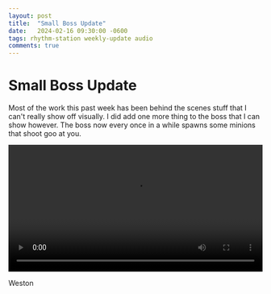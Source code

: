 ```yaml
---
layout: post
title:  "Small Boss Update"
date:   2024-02-16 09:30:00 -0600
tags: rhythm-station weekly-update audio
comments: true
---
```


# Small Boss Update

Most of the work this past week has been behind the scenes stuff that I can't really show off visually. I did add one more thing to the boss that I can show however. The boss now every once in a while spawns some minions that shoot goo at you.

<div align="center">
  <video style="max-width: 600px; width: 100%;" controls>
    <source src="/assets/videos/blogs/small-boss-update/melodigoo-minion-spawn.mp4" type="video/mp4">
  Your browser does not support the video tag.
  </video> 
</div>

Weston